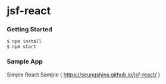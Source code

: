 # jsf-react

### Getting Started
```
$ npm install
$ npm start

```

### Sample App

Simple React Sample ( https://seungshins.github.io/jsf-react/ )
